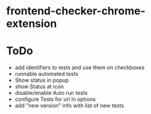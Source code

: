 # frontend-checker-chrome-extension

# ToDo

- add identifiers to tests and use them on checkboxes
- runnable automated tests
- Show status in popup
- show Status at icon
- disable/enable Auto run tests
- configure Tests for url in options
- add "new version" info with list of new tests 